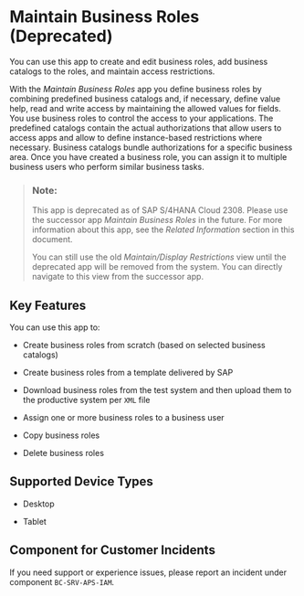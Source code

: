 <!-- loio8980ad05330b4585ab96a8e09cef4688 -->

# Maintain Business Roles \(Deprecated\)

You can use this app to create and edit business roles, add business catalogs to the roles, and maintain access restrictions.



With the *Maintain Business Roles* app you define business roles by combining predefined business catalogs and, if necessary, define value help, read and write access by maintaining the allowed values for fields. You use business roles to control the access to your applications. The predefined catalogs contain the actual authorizations that allow users to access apps and allow to define instance-based restrictions where necessary. Business catalogs bundle authorizations for a specific business area. Once you have created a business role, you can assign it to multiple business users who perform similar business tasks.

> ### Note:  
> This app is deprecated as of SAP S/4HANA Cloud 2308. Please use the successor app *Maintain Business Roles* in the future. For more information about this app, see the *Related Information* section in this document.
> 
> You can still use the old *Maintain/Display Restrictions* view until the deprecated app will be removed from the system. You can directly navigate to this view from the successor app.



<a name="loio8980ad05330b4585ab96a8e09cef4688__section_bc2_gzg_jfb"/>

## Key Features

You can use this app to:



-   Create business roles from scratch \(based on selected business catalogs\)

-   Create business roles from a template delivered by SAP

-   Download business roles from the test system and then upload them to the productive system per `XML` file

-   Assign one or more business roles to a business user

-   Copy business roles

-   Delete business roles




<a name="loio8980ad05330b4585ab96a8e09cef4688__supported_devices"/>

## Supported Device Types

-   Desktop

-   Tablet




<a name="loio8980ad05330b4585ab96a8e09cef4688__customer_component"/>

## Component for Customer Incidents

If you need support or experience issues, please report an incident under component `BC-SRV-APS-IAM`.

